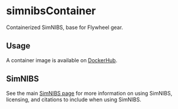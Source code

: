 # simnibsContainer

Containerized SimNIBS, base for Flywheel gear.

## Usage

A container image is available on
[DockerHub](https://hub.docker.com/repository/docker/cookpa/simnibs/general).


## SimNIBS

See the main [SimNIBS page](https://simnibs.github.io/simnibs/build/html/index.html) for
more information on using SimNIBS, licensing, and citations to include when using SimNIBS.


